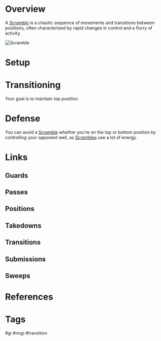 # Overview
A *<u>Scramble</u>* is a chaotic sequence of movements and transitions between positions, often characterized by rapid changes in control and a flurry of activity.

![Scramble](https://bjj-world.com/wp-content/uploads/2019/10/9765823556afadca5edba2ebf40687dbd70161da120.jpg)
# Setup

# Transitioning
Your goal is to maintain top position.
# Defense
You can avoid a <u>Scramble</u> whether you’re on the top or bottom position by controlling your opponent well, as <u>Scrambles</u> use a lot of energy.
# Links
## Guards

## Passes
## Positions
## Takedowns
## Transitions
## Submissions
## Sweeps
# References
# Tags
#gi #nogi #transition 